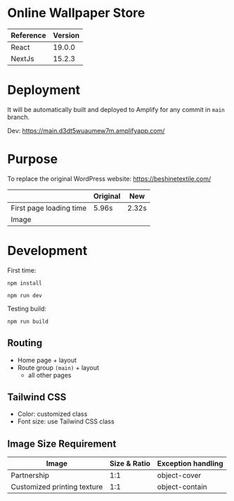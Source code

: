 # Online Wallpaper Store

| Reference | Version |
|-----------|---------|
| React     | 19.0.0  |
| NextJs    | 15.2.3  |

# Deployment

It will be automatically built and deployed to Amplify for any commit in `main` branch.

Dev: https://main.d3dt5wuaumew7m.amplifyapp.com/

# Purpose

To replace the original WordPress website: https://beshinetextile.com/

|                         | Original | New   |
|-------------------------|----------|-------|
| First page loading time | 5.96s    | 2.32s |
| Image                   |

# Development

First time:

```
npm install
```

```
npm run dev
```

Testing build:

```
npm run build
```

## Routing

- Home page + layout
- Route group `(main)` + layout
  - all other pages

## Tailwind CSS

- Color: customized class
- Font size: use Tailwind CSS class

## Image Size Requirement

| Image                       | Size & Ratio | Exception handling |
|-----------------------------|--------------|--------------------|
| Partnership                 | 1:1          | object-cover       |
| Customized printing texture | 1:1          | object-contain     |